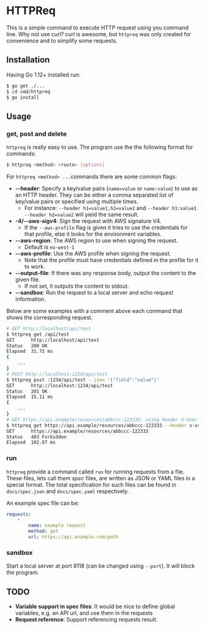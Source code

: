# HTTPReq

This is a simple command to execute HTTP request using you command line. Why not use curl? curl is awesome, but `httpreq` was only created for convenience and to simplify some requests.

## Installation

Having Go 1.12+ installed run:

```sh
$ go get ./...
$ cd cmd/httpreq
$ go install
```

## Usage

### get, post and delete

`httpreq` is really easy to use. The program use the the following format for commands:

```sh
$ httpreq <method> <route> [options]
```

For `httpreq <method> ...`commands there are some common flags:

- **--header**: Specify a key/value pairs (`name=value` or `name:value`) to use as an HTTP header. They can be either a comma separated list of key/value pairs or specified using multiple times.
    * For instance: `--header h1=value1,h2=value2` and `--header h1:value1 --header h2=value2` will yield the same result.
- **-4/--aws-sigv4**: Sign the request with AWS signature V4.
    * If the `--aws-profile` flag is given it tries to use the credentials for that profile, else it looks for the environment variables.
- **--aws-region**: The AWS region to use when signing the request. 
    * Default is `eu-west-1`
- **--aws-profile**: Use the AWS profile when signing the request.
    * Note that the profile must have credentials defined in the profile for it to work.
- **--output-file**: If there was any response body, output the content to the given file.
    * If not set, it outputs the content to stdout.
- **--sandbox**: Run the request to a local server and echo request information.

Below are some examples with a comment above each command that shows the corresponding request.

```sh
# GET http://localhost/api/test
$ httpreq get /api/test
GET      http://localhost/api/test
Status   200 OK
Elapsed  31.72 ms
{
    ...
}
# POST http://localhost:1234/api/test 
$ httpreq post :1234/api/test --json '{"field":"value"}'
GET      http://localhost:1234/api/test
Status   201 OK
Elapsed  15.11 ms
{
    ...
}
# GET https://api.example/resources/abbccc-122333, using header X-User with value donald
$ httpreq get https://api.example/resources/abbccc-122333 --header x-user=donald
GET      https://api.example/resources/abbccc-122333
Status   403 Forbidden
Elapsed  102.97 ms
```

### run

`httpreq` provide a command called `run` for running requests from a file. These files, lets call them *spec* files, are written as JSON or YAML files in a special format. The total specification for such files can be found in `docs/spec.json` and `docs/spec.yaml` respectively.

An example spec file can be:

```yaml
requests:
    - 
        name: example request
        method: get
        url: https://api.example.com/path
```

### sandbox

Start a local server at port 8118 (can be changed using `--port`). It will block the program.

## TODO

- **Variable support in spec files**: It would be nice to define global variables, e.g. an API url, and use them in the requests
- **Request reference**: Support referencing requests result.
